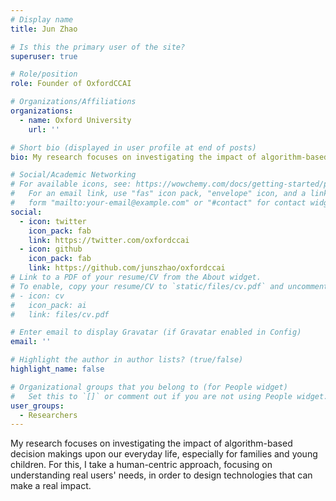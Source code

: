 ```yaml
---
# Display name
title: Jun Zhao

# Is this the primary user of the site?
superuser: true

# Role/position
role: Founder of OxfordCCAI

# Organizations/Affiliations
organizations:
  - name: Oxford University
    url: ''

# Short bio (displayed in user profile at end of posts)
bio: My research focuses on investigating the impact of algorithm-based decision makings upon our everyday life, especially for families and young children. For this, I take a human-centric approach, focusing on understanding real users' needs, in order to design technologies that can make a real impact. 

# Social/Academic Networking
# For available icons, see: https://wowchemy.com/docs/getting-started/page-builder/#icons
#   For an email link, use "fas" icon pack, "envelope" icon, and a link in the
#   form "mailto:your-email@example.com" or "#contact" for contact widget.
social:
  - icon: twitter
    icon_pack: fab
    link: https://twitter.com/oxfordccai
  - icon: github
    icon_pack: fab
    link: https://github.com/junszhao/oxfordccai
# Link to a PDF of your resume/CV from the About widget.
# To enable, copy your resume/CV to `static/files/cv.pdf` and uncomment the lines below.
# - icon: cv
#   icon_pack: ai
#   link: files/cv.pdf

# Enter email to display Gravatar (if Gravatar enabled in Config)
email: ''

# Highlight the author in author lists? (true/false)
highlight_name: false

# Organizational groups that you belong to (for People widget)
#   Set this to `[]` or comment out if you are not using People widget.
user_groups:
  - Researchers
---
```


My research focuses on investigating the impact of algorithm-based decision makings upon our everyday life, especially for families and young children. For this, I take a human-centric approach, focusing on understanding real users' needs, in order to design technologies that can make a real impact. 